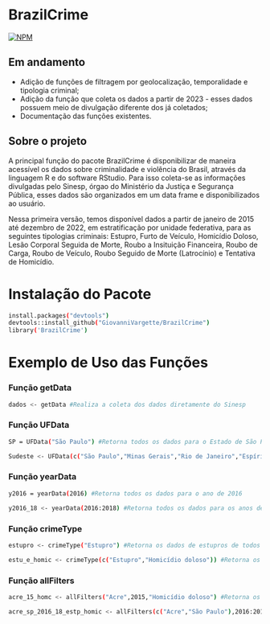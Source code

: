# BrazilCrime
[![NPM](https://img.shields.io/npm/l/react)](https://github.com/GiovanniVargette/BrazilCrime/blob/master/LICENSE) 

## Em andamento

- Adição de funções de filtragem por geolocalização, temporalidade e tipologia criminal;
- Adição da função que coleta os dados a partir de 2023 - esses dados possuem meio de divulgação diferente dos já coletados;
- Documentação das funções existentes. 

## Sobre o projeto

A principal função do pacote BrazilCrime é disponibilizar de maneira acessível os dados sobre criminalidade e violência do Brasil, através da linguagem R e do software RStudio.
Para isso coleta-se as informações divulgadas pelo Sinesp, órgao do Ministério da Justiça e Segurança Pública, esses dados são organizados em um data frame e disponibilizados ao usuário.

Nessa primeira versão, temos disponível dados a partir de janeiro de 2015 até dezembro de 2022, em estratificação por unidade federativa, para as seguintes tipologias criminais: Estupro, Furto de Veículo, Homicídio Doloso,
Lesão Corporal Seguida de Morte, Roubo a Insituição Financeira, Roubo de Carga, Roubo de Veículo, Roubo Seguido de Morte (Latrocínio) e Tentativa de Homicídio.


# Instalação do Pacote

```bash
install.packages("devtools")
devtools::install_github("GiovanniVargette/BrazilCrime")
library('BrazilCrime')
```
# Exemplo de Uso das Funções
### Função getData

```bash
dados <- getData #Realiza a coleta dos dados diretamente do Sinesp
```

### Função UFData

```bash
SP = UFData("São Paulo") #Retorna todos os dados para o Estado de São Paulo

Sudeste <- UFData(c("São Paulo","Minas Gerais","Rio de Janeiro","Espírito Santo")) #Retorna todos os dados para os Estados da Região Sudeste
```

### Função yearData

```bash
y2016 = yearData(2016) #Retorna todos os dados para o ano de 2016

y2016_18 <- yearData(2016:2018) #Retorna todos os dados para os anos de 2016, 2017 e 2018
```

### Função crimeType

```bash
estupro <- crimeType("Estupro") #Retorna os dados de estupros de todos os Estados, para todos os anos disponívies

estu_e_homic <- crimeType(c("Estupro","Homicídio doloso")) #Retorna os dados de estupros e homicídios dolosos para todos os Estados, em todos os anos disponíveis
```

### Função allFilters

```bash
acre_15_homc <- allFilters("Acre",2015,"Homicídio doloso") #Retorna os dados de homicídio doloso, no ano de 2015 no Estado do Acre

acre_sp_2016_18_estp_homic <- allFilters(c("Acre","São Paulo"),2016:2018,c("Estupro","Homicídio doloso")) #Retorna os dados de homicídio doloso e estupro, ocorridos durante 2016 e 2018, nos Estados do Acre e São Paulo
```


